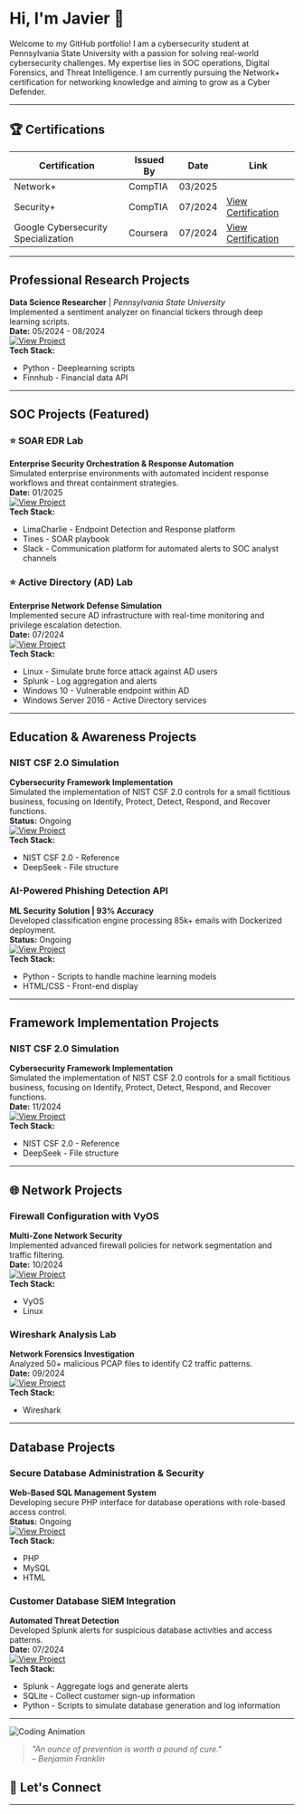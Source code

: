 # Hi, I'm Javier 👋  

Welcome to my GitHub portfolio! I am a cybersecurity student at Pennsylvania State University with a passion for solving real-world cybersecurity challenges. My expertise lies in SOC operations, Digital Forensics, and Threat Intelligence. I am currently pursuing the Network+ certification for networking knowledge and aiming to grow as a Cyber Defender.

---

## 🏆 Certifications
| Certification        | Issued By       | Date        | Link                      |
|----------------------|-----------------|-------------|---------------------------|
| Network+ | CompTIA | 03/2025 | |
| Security+            | CompTIA         | 07/2024     | [View Certification](https://www.credly.com/badges/5386daf1-dd5a-4637-a0f3-fbc3b5e3eaac/public_url) |
| Google Cybersecurity Specialization | Coursera     | 07/2024     | [View Certification](https://www.coursera.org/account/accomplishments/specialization/3KAZ2UT5LSAS) |

----

## **Professional Research Projects**

**Data Science Researcher** | *Pennsylvania State University*  
Implemented a sentiment analyzer on financial tickers through deep learning scripts.  
**Date:** 05/2024 - 08/2024  
[![View Project](https://img.shields.io/badge/View-Project-informational)](https://github.com/javo2002/finviz_fsa)    
**Tech Stack:**  
- Python - Deeplearning scripts
- Finnhub - Financial data API

---

## **SOC Projects (Featured)**  

### ⭐ SOAR EDR Lab  
**Enterprise Security Orchestration & Response Automation**  
Simulated enterprise environments with automated incident response workflows and threat containment strategies.  
**Date:** 01/2025  
[![View Project](https://img.shields.io/badge/View-Project-informational)](https://github.com/javo2002/SOAR-EDR)  
**Tech Stack:**  
- LimaCharlie - Endpoint Detection and Response platform
- Tines - SOAR playbook
- Slack - Communication platform for automated alerts to SOC analyst channels

### ⭐ Active Directory (AD) Lab  
**Enterprise Network Defense Simulation**  
Implemented secure AD infrastructure with real-time monitoring and privilege escalation detection.  
**Date:** 07/2024  
[![View Project](https://img.shields.io/badge/View-Project-informational)](https://github.com/javo2002/Active-Directory-Analysis)  
**Tech Stack:**  
- Linux - Simulate brute force attack against AD users
- Splunk - Log aggregation and alerts
- Windows 10 - Vulnerable endpoint within AD
- Windows Server 2016 - Active Directory services

---

## **Education & Awareness Projects**  

### NIST CSF 2.0 Simulation  
**Cybersecurity Framework Implementation**  
Simulated the implementation of NIST CSF 2.0 controls for a small fictitious business, focusing on Identify, Protect, Detect, Respond, and Recover functions.  
**Status:** Ongoing  
[![View Project](https://img.shields.io/badge/View-Project-informational)](https://github.com/javo2002/nist-csf-2.0-simulation)  
**Tech Stack:**  
- NIST CSF 2.0 - Reference
- DeepSeek - File structure

### AI-Powered Phishing Detection API  
**ML Security Solution | 93% Accuracy**  
Developed classification engine processing 85k+ emails with Dockerized deployment.  
**Status:** Ongoing  
[![View Project](https://img.shields.io/badge/View-Project-informational)](https://github.com/javo2002/AI-Powered-Phishing-Detection-API)  
**Tech Stack:**  
- Python - Scripts to handle machine learning models
- HTML/CSS - Front-end display

---

## **Framework Implementation Projects**  

### NIST CSF 2.0 Simulation  
**Cybersecurity Framework Implementation**  
Simulated the implementation of NIST CSF 2.0 controls for a small fictitious business, focusing on Identify, Protect, Detect, Respond, and Recover functions.  
**Date:** 11/2024  
[![View Project](https://img.shields.io/badge/View-Project-informational)](https://github.com/javo2002/nist-csf-2.0-simulation)  
**Tech Stack:**  
- NIST CSF 2.0 - Reference
- DeepSeek - File structure 

---

## 🌐 **Network Projects**  

### Firewall Configuration with VyOS  
**Multi-Zone Network Security**  
Implemented advanced firewall policies for network segmentation and traffic filtering.  
**Date:** 10/2024  
[![View Project](https://img.shields.io/badge/View-Project-informational)](https://github.com/javo2002/Firewall-Configuration-VyOS)  
**Tech Stack:**  
- VyOS  
- Linux  

### Wireshark Analysis Lab  
**Network Forensics Investigation**  
Analyzed 50+ malicious PCAP files to identify C2 traffic patterns.  
**Date:** 09/2024  
[![View Project](https://img.shields.io/badge/View-Project-informational)](https://github.com/javo2002/Wireshark-Basics)  
**Tech Stack:**  
- Wireshark  

---

## **Database Projects**  

### Secure Database Administration & Security  
**Web-Based SQL Management System**  
Developing secure PHP interface for database operations with role-based access control.  
**Status:** Ongoing   
[![View Project](https://img.shields.io/badge/View-Project-informational)](https://github.com/javo2002/Database-Security-Webspace)  
**Tech Stack:**  
- PHP  
- MySQL  
- HTML  

### Customer Database SIEM Integration  
**Automated Threat Detection**  
Developed Splunk alerts for suspicious database activities and access patterns.  
**Date:** 07/2024  
[![View Project](https://img.shields.io/badge/View-Projects-informational)](https://github.com/javo2002/Customer-Database-SIEM-Analysis)  
**Tech Stack:**  
- Splunk - Aggregate logs and generate alerts
- SQLite - Collect customer sign-up information
- Python - Scripts to simulate database generation and log information

---

![Coding Animation](https://media.giphy.com/media/13HgwGsXF0aiGY/giphy.gif)
> *"An ounce of prevention is worth a pound of cure."*  
> *– Benjamin Franklin*

## 💬 Let's Connect 

---
